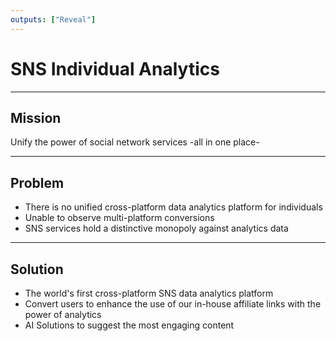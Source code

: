 ```yaml
---
outputs: ["Reveal"]
---
```


# SNS Individual Analytics

---

## Mission

Unify the power of social network services -all in one place-

---

## Problem

- There is no unified cross-platform data analytics platform for individuals
- Unable to observe multi-platform conversions
- SNS services hold a distinctive monopoly against analytics data

---

## Solution

- The world's first cross-platform SNS data analytics platform
- Convert users to enhance the use of our in-house affiliate links with the power of analytics
- AI Solutions to suggest the most engaging content
